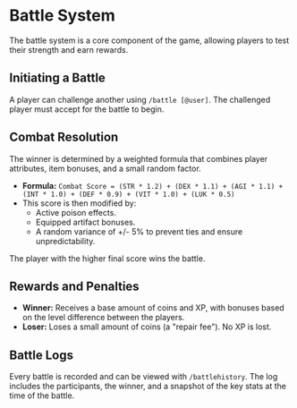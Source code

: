 # Battle System

The battle system is a core component of the game, allowing players to test their strength and earn rewards.

## Initiating a Battle
A player can challenge another using `/battle [@user]`. The challenged player must accept for the battle to begin.

## Combat Resolution
The winner is determined by a weighted formula that combines player attributes, item bonuses, and a small random factor.

-   **Formula:** `Combat Score = (STR * 1.2) + (DEX * 1.1) + (AGI * 1.1) + (INT * 1.0) + (DEF * 0.9) + (VIT * 1.0) + (LUK * 0.5)`
-   This score is then modified by:
    -   Active poison effects.
    -   Equipped artifact bonuses.
    -   A random variance of +/- 5% to prevent ties and ensure unpredictability.

The player with the higher final score wins the battle.

## Rewards and Penalties
-   **Winner:** Receives a base amount of coins and XP, with bonuses based on the level difference between the players.
-   **Loser:** Loses a small amount of coins (a "repair fee"). No XP is lost.

## Battle Logs
Every battle is recorded and can be viewed with `/battlehistory`. The log includes the participants, the winner, and a snapshot of the key stats at the time of the battle.